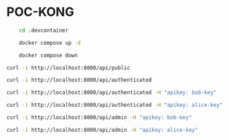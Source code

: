 # POC-KONG

```bash
    cd .devcontainer
```

```bash
    docker compose up -d
```

```bash
    docker compose down
```

```bash
curl -i http://localhost:8000/api/public
```

```bash
curl -i http://localhost:8000/api/authenticated
```

```bash
curl -i http://localhost:8000/api/authenticated -H "apikey: bob-key"
```

```bash
curl -i http://localhost:8000/api/authenticated -H "apikey: alice-key"
```

```bash
curl -i http://localhost:8000/api/admin -H "apikey: bob-key"
```

```bash
curl -i http://localhost:8000/api/admin -H "apikey: alice-key"
```
